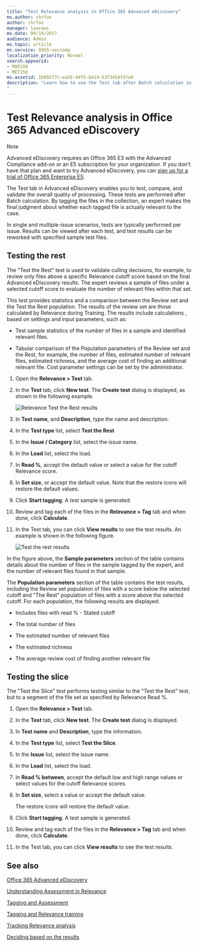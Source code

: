 ```yaml
---
title: "Test Relevance analysis in Office 365 Advanced eDiscovery"
ms.author: chrfox
author: chrfox
manager: laurawi
ms.date: 09/14/2017
audience: Admin
ms.topic: article
ms.service: O365-seccomp
localization_priority: Normal
search.appverid: 
- MOE150
- MET150
ms.assetid: 1b092f7c-ea55-44f5-b419-63f3458fd7e0
description: "Learn how to use the Test tab after Batch calculation in Office 365 Advanced eDiscovery to test, compare, and validate the overall quality of processing. 
"
---
```


# Test Relevance analysis in Office 365 Advanced eDiscovery

> [!NOTE]
> Advanced eDiscovery requires an Office 365 E3 with the Advanced Compliance add-on or an E5 subscription for your organization. If you don't have that plan and want to try Advanced eDiscovery, you can [sign up for a trial of Office 365 Enterprise E5](https://go.microsoft.com/fwlink/p/?LinkID=698279). 
  
The Test tab in Advanced eDiscovery enables you to test, compare, and validate the overall quality of processing. These tests are performed after Batch calculation. By tagging the files in the collection, an expert makes the final judgment about whether each tagged file is actually relevant to the case. 
  
In single and multiple-issue scenarios, tests are typically performed per issue. Results can be viewed after each test, and test results can be reworked with specified sample test files.
  
## Testing the rest

The "Test the Rest" test is used to validate culling decisions, for example, to review only files above a specific Relevance cutoff score based on the final Advanced eDiscovery results. The expert reviews a sample of files under a selected cutoff score to evaluate the number of relevant files within that set.
  
This test provides statistics and a comparison between the Review set and the Test the Rest population. The results of the review set are those calculated by Relevance during Training. The results include calculations , based on settings and input parameters, such as:
  
- Test sample statistics of the number of files in a sample and identified relevant files. 
    
- Tabular comparison of the Population parameters of the Review set and the Rest, for example, the number of files, estimated number of relevant files, estimated richness, and the average cost of finding an additional relevant file. Cost parameter settings can be set by the administrator.
    
1. Open the **Relevance \> Test** tab. 
    
2. In the **Test** tab, click **New test**. The **Create test** dialog is displayed, as shown in the following example. 
    
    ![Relevance Test the Rest results](media/46e6898a-f929-4fd0-88d9-6f91d04b6ce2.png)
  
3. In **Test name**, and **Description**, type the name and description.
    
4. In the **Test type** list, select **Test the Rest**
    
5. In the **Issue / Category** list, select the issue name. 
    
6. In the **Load** list, select the load. 
    
7. In **Read %**, accept the default value or select a value for the cutoff Relevance score. 
    
8. In **Set size**, or accept the default value. Note that the restore icons will restore the default values.
    
9. Click **Start tagging**. A test sample is generated.
    
10. Review and tag each of the files in the **Relevance \> Tag** tab and when done, click **Calculate**.
    
11. In the Test tab, you can click **View results** to see the test results. An example is shown in the following figure. 
    
    ![Test the rest results](media/b95744a9-047d-4c29-992d-04fa7e58e58a.png)
  
In the figure above, the **Sample parameters** section of the table contains details about the number of files in the sample tagged by the expert, and the number of relevant files found in that sample. 
  
The **Population parameters** section of the table contains the test results, including the Review set population of files with a score below the selected cutoff and "The Rest" population of files with a score above the selected cutoff. For each population, the following results are displayed: 
  
- Includes files with read % - Stated cutoff
    
- The total number of files 
    
- The estimated number of relevant files 
    
- The estimated richness 
    
- The average review cost of finding another relevant file
    
## Testing the slice

The "Test the Slice" test performs testing similar to the "Test the Rest" test, but to a segment of the file set as specified by Relevance Read %.
  
1. Open the **Relevance \> Test** tab. 
    
2. In the **Test** tab, click **New test**. The **Create test** dialog is displayed. 
    
3. In **Test name** and **Description**, type the information.
    
4. In the **Test type** list, select **Test the Slice**.
    
5. In the **Issue** list, select the issue name. 
    
6. In the **Load** list, select the load. 
    
7. In **Read % between**, accept the default low and high range values or select values for the cutoff Relevance scores. 
    
8. In **Set size**, select a value or accept the default value.
    
    The restore icons will restore the default value.
    
9. Click **Start tagging**. A test sample is generated.
    
10. Review and tag each of the files in the **Relevance \> Tag** tab and when done, click **Calculate**. 
    
11. In the Test tab, you can click **View results** to see the test results. 
    
## See also

[Office 365 Advanced eDiscovery](office-365-advanced-ediscovery.md)
  
[Understanding Assessment in Relevance](assessment-in-relevance-in-advanced-ediscovery.md)
  
[Tagging and Assessment](tagging-and-assessment-in-advanced-ediscovery.md)
  
[Tagging and Relevance training](tagging-and-relevance-training-in-advanced-ediscovery.md)
  
[Tracking Relevance analysis](track-relevance-analysis-in-advanced-ediscovery.md)
  
[Deciding based on the results](decision-based-on-the-results-in-advanced-ediscovery.md)

